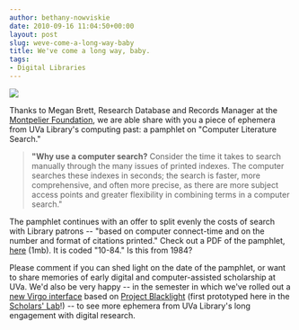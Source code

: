 ```yaml
---
author: bethany-nowviskie
date: 2010-09-16 11:04:50+00:00
layout: post
slug: weve-come-a-long-way-baby
title: We've come a long way, baby.
tags:
- Digital Libraries
---
```


[![](http://static.scholarslab.org/wp-content/uploads/2010/09/Screen-shot-2010-09-16-at-10.15.28-AM-124x300.png)](http://static.scholarslab.org/wp-content/uploads/2010/09/LiteratureSearching.pdf)

Thanks to Megan Brett, Research Database and Records Manager at the [Montpelier Foundation](http://www.montpelier.org/), we are able share with you a piece of ephemera from UVa Library's computing past: a pamphlet on "Computer Literature Search."


> **"Why use a computer search?** Consider the time it takes to search manually through the many issues of printed indexes. The computer searches these indexes in seconds; the search is faster, more comprehensive, and often more precise, as there are more subject access points and greater flexibility in combining terms in a computer search."


The pamphlet continues with an offer to split evenly the costs of search with Library patrons -- "based on computer connect-time and on the number and format of citations printed."  Check out a PDF of the pamphlet, [here](http://static.scholarslab.org/wp-content/uploads/2010/09/LiteratureSearching.pdf) (1mb).  It is coded "10-84." Is this from 1984? 

Please comment if you can shed light on the date of the pamphlet, or want to share memories of early digital and computer-assisted scholarship at UVa.  We'd also be very happy -- in the semester in which we've rolled out a [new Virgo interface](http://search.lib.virginia.edu) based on [Project Blacklight](http://projectblacklight.org) (first prototyped here in the [Scholars' Lab](http://scholarslab.org)!) -- to see more ephemera from UVa Library's long engagement with digital research.

